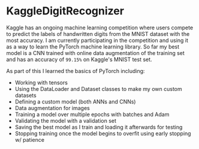 # KaggleDigitRecognizer
Kaggle has an ongoing machine learning competition where users compete to predict the labels of handwritten digits from the MNIST dataset with the most accuracy. I am currently participating in the competition and using it as a way to learn the PyTorch machine learning library. So far my best model is a CNN trained with online data augmentation of the training set and has an accuracy of `99.15%` on Kaggle's MNIST test set.

As part of this I learned the basics of PyTorch including:
 - Working with tensors
 - Using the DataLoader and Dataset classes to make my own custom datasets
 - Defining a custom model (both ANNs and CNNs) 
 - Data augmentation for images
 - Training a model over multiple epochs with batches and Adam
 - Validating the model with a validation set
 - Saving the best model as I train and loading it afterwards for testing
 - Stopping training once the model begins to overfit using early stopping w/ patience
